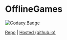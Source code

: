 # OfflineGames

[![Codacy Badge](https://api.codacy.com/project/badge/Grade/363932f7b94941c4a5ae0df586fb4916)](https://app.codacy.com/app/NProductions/OfflineGames?utm_source=github.com&utm_medium=referral&utm_content=AdiWeit/OfflineGames&utm_campaign=Badge_Grade_Settings)

[Repo](https://github.com/AdiWeit/OfflineGames) | [Hosted (github.io)](https://adiweit.github.io/OfflineGames/)
